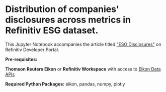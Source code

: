 # Distribution of companies' disclosures across metrics in Refinitiv ESG dataset.

This Jupyter Notebook accompanies the article titled ["ESG Disclosures"](https://developers.refinitiv.com/article/esg-disclosures) on Refinitiv Developer Portal.

**Pre-requisites:** 

**Thomson Reuters Eikon** or **Refinitiv Workspace** with access to [Eikon Data APIs](https://developers.refinitiv.com/eikon-data-apis)

**Required Python Packages:** eikon, pandas, numpy, plotly

